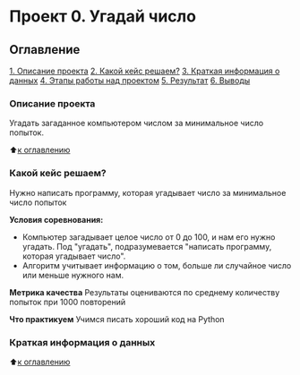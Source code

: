 # Проект 0. Угадай число

## Оглавление
[1. Описание проекта](https://github.com/KislyukAnna/My_sf_data_science/blob/main/README.md#Описание-проетка)
[2. Какой кейс решаем?](https://github.com/KislyukAnna/My_sf_data_science/blob/main/README.md#Какой-кейс-решаем)
[3. Краткая информация о данных](https://https://github.com/KislyukAnna/My_sf_data_science/blob/main/README.md#Краткая-информация-о-данных)
[4. Этапы работы над проектом](https://github.com/KislyukAnna/My_sf_data_science/blob/main/README.md#Этапы-работы-над-проетом)
[5. Результат](https://github.com/KislyukAnna/My_sf_data_science/blob/main/README.md#Результат)
[6. Выводы](https://github.com/KislyukAnna/My_sf_data_science/blob/main/README.md#Выводы)

### Описание проекта
Угадать загаданное компьютером числом за минимальное число попыток.

:arrow_up:[к оглавлению](https://https://github.com/KislyukAnna/My_sf_data_science/blob/main/README.md#Оглавление)


### Какой кейс решаем?
Нужно написать программу, которая угадывает число за минимальное число попыток

**Условия соревнования:**
- Компьютер загадывает целое число от 0 до 100, и нам его нужно угадать. Под "угадать", подразумевается "написать программу, которая угадывает число".
- Алгоритм учитывает информацию о том, больше ли случайное число или меньше нужного нам.

**Метрика качества**
Результаты оцениваются по среднему количеству попыток при 1000 повторений

**Что практикуем**
Учимся писать хороший код на Python

### Краткая информация о данных



:arrow_up:[к оглавлению](https://github.com/KislyukAnna/My_sf_data_science/blob/main/README.md#Оглавление)
